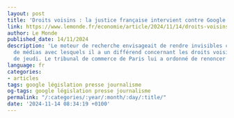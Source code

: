 ```yaml
---
layout: post
title: 'Droits voisins : la justice française intervient contre Google'
link: https://www.lemonde.fr/economie/article/2024/11/14/droits-voisins-la-justice-francaise-intervient-contre-google_6392948_3234.html
author: Le Monde
published_date: 14/11/2024
description: 'Le moteur de recherche envisageait de rendre invisibles certains articles
  de médias avec lesquels il a un différend concernant les droits voisins à compter
  de jeudi. Le tribunal de commerce de Paris lui a ordonné de renoncer à ce projet. '
language: fr
categories:
- articles
tags: google législation presse journalisme
og-tags: google législation presse journalisme
permalink: "/:categories/:year/:month/:day/:title/"
date: '2024-11-14 08:34:19 +0100'
---
```

